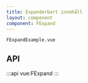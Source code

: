 ```yaml
---
title: Expanderbart innehåll
layout: component
component: FExpand
---
```


```import
FExpandExample.vue
```

## API

:::api
vue:FExpand
:::
